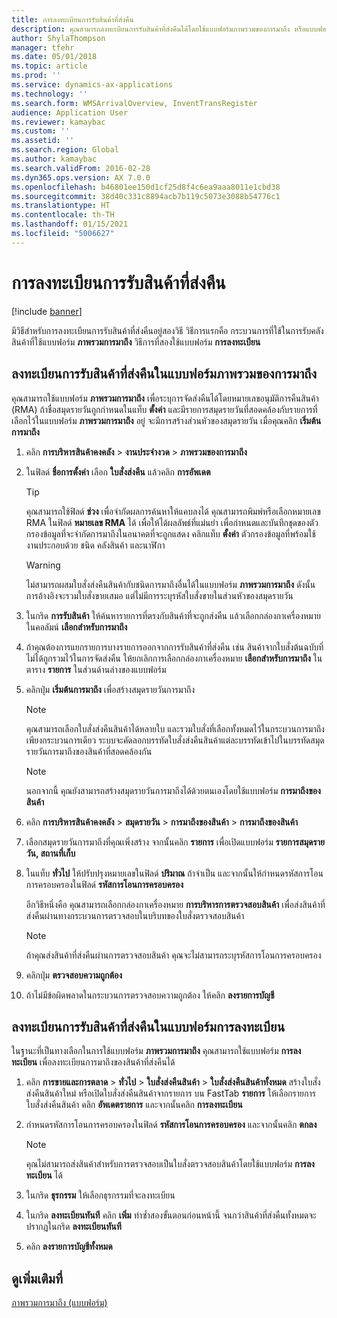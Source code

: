 ```yaml
---
title: การลงทะเบียนการรับสินค้าที่ส่งคืน
description: คุณสามารถลงทะเบียนการรับสินค้าที่ส่งคืนได้โดยใช้แบบฟอร์มภาพรวมของการมาถึง หรือแบบฟอร์มการลงทะเบียน
author: ShylaThompson
manager: tfehr
ms.date: 05/01/2018
ms.topic: article
ms.prod: ''
ms.service: dynamics-ax-applications
ms.technology: ''
ms.search.form: WMSArrivalOverview, InventTransRegister
audience: Application User
ms.reviewer: kamaybac
ms.custom: ''
ms.assetid: ''
ms.search.region: Global
ms.author: kamaybac
ms.search.validFrom: 2016-02-28
ms.dyn365.ops.version: AX 7.0.0
ms.openlocfilehash: b46801ee150d1cf25d8f4c6ea9aaa8011e1cbd38
ms.sourcegitcommit: 38d40c331c8894acb7b119c5073e3088b54776c1
ms.translationtype: HT
ms.contentlocale: th-TH
ms.lasthandoff: 01/15/2021
ms.locfileid: "5006627"
---
```

# <a name="register-the-receipt-of-returned-items"></a>การลงทะเบียนการรับสินค้าที่ส่งคืน 

[!include [banner](../includes/banner.md)]


มีวิธีสำหรับการลงทะเบียนการรับสินค้าที่ส่งคืนอยู่สองวิธี วิธีการแรกคือ กระบวนการที่ใช้ในการรับคลังสินค้าที่ใช้แบบฟอร์ม **ภาพรวมการมาถึง** วิธีการที่สองใช้แบบฟอร์ม **การลงทะเบียน**

## <a name="register-the-receipt-of-returned-items-in-the-arrival-overview-form"></a>ลงทะเบียนการรับสินค้าที่ส่งคืนในแบบฟอร์มภาพรวมของการมาถึง

คุณสามารถใช้แบบฟอร์ม **ภาพรวมการมาถึง** เพื่อระบุการจัดส่งคืนได้โดยหมายเลขอนุมัติการคืนสินค้า (RMA) ถ้าชื่อสมุดรายวันถูกกำหนดในแท็บ **ตั้งค่า** และมีรายการสมุดรายวันที่สอดคล้องกับรายการที่เลือกไว้ในแบบฟอร์ม **ภาพรวมการมาถึง** อยู่ จะมีการสร้างส่วนหัวของสมุดรายวัน เมื่อคุณคลิก **เริ่มต้นการมาถึง**

1.  คลิก **การบริหารสินค้าคงคลัง** \> **งานประจำงวด** \> **ภาพรวมของการมาถึง**

2.  ในฟิลด์ **ชื่อการตั้งค่า** เลือก **ใบสั่งส่งคืน** แล้วคลิก **การอัพเดต**
    

    > [!TIP]
    > <P>คุณสามารถใช้ฟิลด์ <STRONG>ช่วง</STRONG> เพื่อจำกัดผลการค้นหาให้แคบลงได้ คุณสามารถพิมพ์หรือเลือกหมายเลข RMA ในฟิลด์ <STRONG>หมายเลข RMA</STRONG> ได้ เพื่อให้ได้ผลลัพธ์ที่แม่นยำ เพื่อกำหนดและบันทึกชุดของตัวกรองข้อมูลที่จะจำกัดการมาถึงในอนาคตที่จะถูกแสดง คลิกแท็บ <STRONG>ตั้งค่า</STRONG> ตัวกรองข้อมูลที่พร้อมใช้งานประกอบด้วย ชนิด คลังสินค้า และนาฬิกา</P>

    

    > [!WARNING]
    > <P>ไม่สามารถผสมใบสั่งส่งคืนสินค้ากับชนิดการมาถึงอื่นได้ในแบบฟอร์ม <STRONG>ภาพรวมการมาถึง</STRONG> ดังนั้น การอ้างอิงจะรวมใบสั่งขายเสมอ แต่ไม่มีการระบุรหัสใบสั่งขายในส่วนหัวของสมุดรายวัน</P>



3.  ในกริด **การรับสินค้า** ให้ค้นหารายการที่ตรงกับสินค้าที่จะถูกส่งคืน แล้วเลือกกล่องกาเครื่องหมายในคอลัมน์ **เลือกสำหรับการมาถึง**

4.  ถ้าคุณต้องการแยกรายการบางรายการออกจากการรับสินค้าที่ส่งคืน เช่น สินค้าจากใบสั่งต้นฉบับที่ไม่ได้ถูกรวมไว้ในการจัดส่งคืน ให้ยกเลิกการเลือกกล่องกาเครื่องหมาย **เลือกสำหรับการมาถึง** ในตาราง **รายการ** ในส่วนด้านล่างของแบบฟอร์ม

5.  คลิกปุ่ม **เริ่มต้นการมาถึง** เพื่อสร้างสมุดรายวันการมาถึง
    

    > [!NOTE]
    > <P>คุณสามารถเลือกใบสั่งส่งคืนสินค้าได้หลายใบ และรวมใบสั่งที่เลือกทั้งหมดไว้ในกระบวนการมาถึงเพียงกระบวนการเดียว  ระบบจะคัดลอกบรรทัดใบสั่งส่งคืนสินค้าแต่ละบรรทัดเข้าไปในบรรทัดสมุดรายวันการมาถึงของสินค้าที่สอดคล้องกัน </P>

    

    > [!NOTE]
    > <P>นอกจากนี้ คุณยังสามารถสร้างสมุดรายวันการมาถึงได้ด้วยตนเองโดยใช้แบบฟอร์ม <STRONG>การมาถึงของสินค้า</STRONG> 



6.  คลิก **การบริหารสินค้าคงคลัง** \> **สมุดรายวัน** \> **การมาถึงของสินค้า** \> **การมาถึงของสินค้า**

7.  เลือกสมุดรายวันการมาถึงที่คุณเพิ่งสร้าง จากนั้นคลิก **รายการ** เพื่อเปิดแบบฟอร์ม **รายการสมุดรายวัน, สถานที่เก็บ**

8.  ในแท็บ **ทั่วไป** ให้ปรับปรุงหมายเลขในฟิลด์ **ปริมาณ** ถ้าจำเป็น และจากนั้นให้กำหนดรหัสการโอนการครอบครองในฟิลด์ **รหัสการโอนการครอบครอง**
    
    อีกวิธีหนึ่งคือ คุณสามารถเลือกกล่องกาเครื่องหมาย **การบริหารการตรวจสอบสินค้า** เพื่อส่งสินค้าที่ส่งคืนผ่านทางกระบวนการตรวจสอบในบริบทของใบสั่งตรวจสอบสินค้า
    

    > [!NOTE]
    > <P>ถ้าคุณส่งสินค้าที่ส่งคืนผ่านการตรวจสอบสินค้า คุณจะไม่สามารถระบุรหัสการโอนการครอบครอง</P>



9.  คลิกปุ่ม **ตรวจสอบความถูกต้อง**

10. ถ้าไม่มีข้อผิดพลาดในกระบวนการตรวจสอบความถูกต้อง ให้คลิก **ลงรายการบัญชี**

## <a name="register-the-receipt-of-returned-items-in-the-registration-form"></a>ลงทะเบียนการรับสินค้าที่ส่งคืนในแบบฟอร์มการลงทะเบียน

ในฐานะที่เป็นทางเลือกในการใช้แบบฟอร์ม **ภาพรวมการมาถึง** คุณสามารถใช้แบบฟอร์ม **การลงทะเบียน** เพื่อลงทะเบียนการมาถึงของสินค้าที่ส่งคืนได้

1.  คลิก **การขายและการตลาด** \> **ทั่วไป** \> **ใบสั่งส่งคืนสินค้า** \> **ใบสั่งส่งคืนสินค้าทั้งหมด** สร้างใบสั่งส่งคืนสินค้าใหม่ หรือเปิดใบสั่งส่งคืนสินค้าจากรายการ บน FastTab **รายการ** ให้เลือกรายการใบสั่งส่งคืนสินค้า คลิก **อัพเดตรายการ** และจากนั้นคลิก **การลงทะเบียน**

2.  กำหนดรหัสการโอนการครอบครองในฟิลด์ **รหัสการโอนการครอบครอง** และจากนั้นคลิก **ตกลง**
    

    > [!NOTE]
    > <P>คุณไม่สามารถส่งสินค้าสำหรับการตรวจสอบเป็นใบสั่งตรวจสอบสินค้าโดยใช้แบบฟอร์ม <STRONG>การลงทะเบียน</STRONG> ได้</P>



3.  ในกริด **ธุรกรรม** ให้เลือกธุรกรรมที่จะลงทะเบียน

4.  ในกริด **ลงทะเบียนทันที** คลิก **เพิ่ม** ทำซ้ำสองขั้นตอนก่อนหน้านี้ จนกว่าสินค้าที่ส่งคืนทั้งหมดจะปรากฏในกริด **ลงทะเบียนทันที**

5.  คลิก **ลงรายการบัญชีทั้งหมด**

## <a name="see-also"></a>ดูเพิ่มเติมที่

[ภาพรวมการมาถึง (แบบฟอร์ม)](https://technet.microsoft.com/library/hh227654\(v=ax.60\))

  


